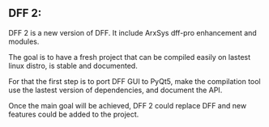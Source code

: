 DFF 2: 
------

DFF 2 is a new version of DFF. It include ArxSys dff-pro enhancement and modules.

The goal is to have a fresh project that can be compiled easily on lastest linux distro, is stable and documented. 

For that the first step is to port DFF GUI to PyQt5, make the compilation tool use the lastest version of dependencies, and document the API. 

Once the main goal will be achieved, DFF 2 could replace DFF and new features could be added to the project.
